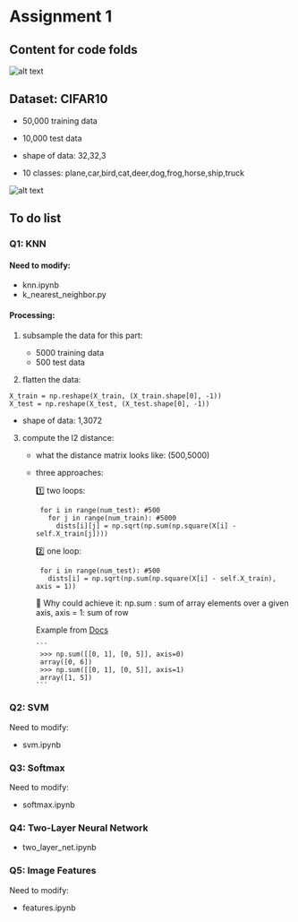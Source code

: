 # Assignment 1

## Content for code folds
![alt text](https://github.com/yangyuchelsea/cs231n-note/blob/master/Assignment%201/assignment%201.png)

## Dataset: CIFAR10

* 50,000 training data
* 10,000 test data
* shape of data: 32,32,3

* 10 classes:
plane,car,bird,cat,deer,dog,frog,horse,ship,truck

![alt text](https://github.com/yangyuchelsea/cs231n-note/blob/master/Assignment%201/data-eg.png)


## To do list

### Q1: KNN

#### Need to modify: 

* knn.ipynb 
* k_nearest_neighbor.py


#### Processing:

1. subsample the data for this part:

   * 5000 training data
   * 500 test data
   
2. flatten the data:

```
X_train = np.reshape(X_train, (X_train.shape[0], -1))
X_test = np.reshape(X_test, (X_test.shape[0], -1))
```

   * shape of data: 1,3072
   
3. compute the l2 distance:

   * what the distance matrix looks like: (500,5000)
   
   * three approaches: 
   
     1️⃣ two loops: 
   
       ```
        for i in range(num_test): #500
          for j in range(num_train): #5000
            dists[i][j] = np.sqrt(np.sum(np.square(X[i] - self.X_train[j])))
       ```
       
      2️⃣ one loop:
       
       ```
        for i in range(num_test): #500
          dists[i] = np.sqrt(np.sum(np.square(X[i] - self.X_train), axis = 1))
       ```
         
        📎 Why could achieve it: np.sum : sum of array elements over a given axis, axis = 1: sum of row
          
        Example from [Docs](https://docs.scipy.org/doc/numpy-1.9.0/reference/generated/numpy.sum.html)
          
         ```
          >>> np.sum([[0, 1], [0, 5]], axis=0)
          array([0, 6])
          >>> np.sum([[0, 1], [0, 5]], axis=1)
          array([1, 5])
         ```
          


### Q2: SVM

Need to modify: 

* svm.ipynb 

### Q3: Softmax 

Need to modify: 

* softmax.ipynb 

### Q4: Two-Layer Neural Network

* two_layer_net.ipynb 

### Q5: Image Features

Need to modify: 

* features.ipynb 
